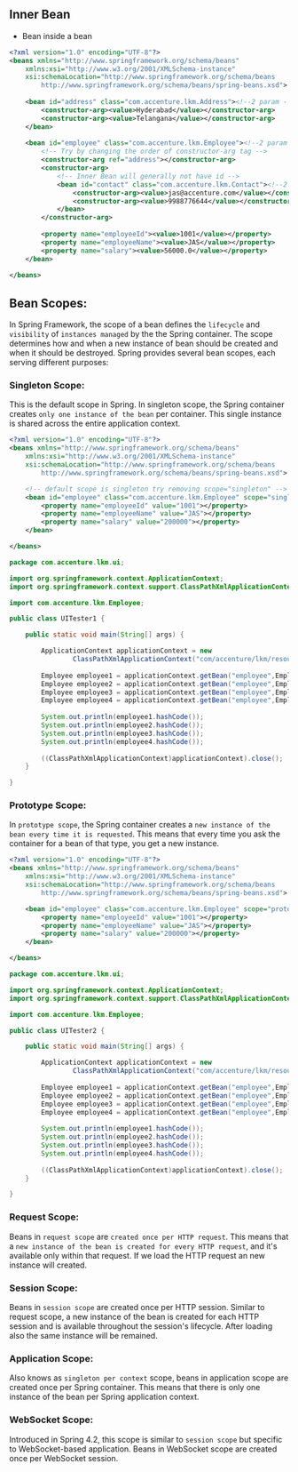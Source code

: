 ## Inner Bean
- Bean inside a bean

```xml
<?xml version="1.0" encoding="UTF-8"?>
<beans xmlns="http://www.springframework.org/schema/beans"
	xmlns:xsi="http://www.w3.org/2001/XMLSchema-instance"
	xsi:schemaLocation="http://www.springframework.org/schema/beans
        http://www.springframework.org/schema/beans/spring-beans.xsd">
	
	<bean id="address" class="com.accenture.lkm.Address"><!--2 param - Constructor to create an object -->
		<constructor-arg><value>Hyderabad</value></constructor-arg>
		<constructor-arg><value>Telangana</value></constructor-arg>
	</bean>
	
	<bean id="employee" class="com.accenture.lkm.Employee"><!--2 param - Constructor to create an object -->
		<!-- Try by changing the order of constructor-arg tag -->
		<constructor-arg ref="address"></constructor-arg>
		<constructor-arg>
			<!-- Inner Bean will generally not have id -->
			<bean id="contact" class="com.accenture.lkm.Contact"><!--2 param - Constructor to create an object -->
				<constructor-arg><value>jas@accenture.com</value></constructor-arg>
				<constructor-arg><value>9988776644</value></constructor-arg>
			</bean>
		</constructor-arg>
		
		<property name="employeeId"><value>1001</value></property>
		<property name="employeeName"><value>JAS</value></property>
		<property name="salary"><value>56000.0</value></property>
	</bean>
	
</beans>
```

## Bean Scopes:
In Spring Framework, the scope of a bean defines the `lifecycle` and `visibility` of `instances managed` by the the Spring container. The scope determines how and when a new instance of bean should be created and when it should be destroyed. Spring provides several bean scopes, each serving different purposes:

### Singleton Scope:
This is the default scope in Spring. In singleton scope, the Spring container creates `only one instance of the bean` per container. This single instance is shared across the entire application context.

```xml
<?xml version="1.0" encoding="UTF-8"?>
<beans xmlns="http://www.springframework.org/schema/beans"
	xmlns:xsi="http://www.w3.org/2001/XMLSchema-instance"
	xsi:schemaLocation="http://www.springframework.org/schema/beans
        http://www.springframework.org/schema/beans/spring-beans.xsd">

	<!-- default scope is singleton try removing scope="singleton" -->
	<bean id="employee" class="com.accenture.lkm.Employee" scope="singleton">
		<property name="employeeId" value="1001"></property> 
		<property name="employeeName" value="JAS"></property>
		<property name="salary" value="200000"></property>	
	</bean>

</beans>
```

```java
package com.accenture.lkm.ui;

import org.springframework.context.ApplicationContext;
import org.springframework.context.support.ClassPathXmlApplicationContext;

import com.accenture.lkm.Employee;

public class UITester1 {

	public static void main(String[] args) {

		ApplicationContext applicationContext = new 
				ClassPathXmlApplicationContext("com/accenture/lkm/resources/my_springbean1.xml");
		
		Employee employee1 = applicationContext.getBean("employee",Employee.class);
		Employee employee2 = applicationContext.getBean("employee",Employee.class);
		Employee employee3 = applicationContext.getBean("employee",Employee.class);
		Employee employee4 = applicationContext.getBean("employee",Employee.class);
		
		System.out.println(employee1.hashCode());
		System.out.println(employee2.hashCode());
		System.out.println(employee3.hashCode());
		System.out.println(employee4.hashCode());
		
		((ClassPathXmlApplicationContext)applicationContext).close();
	}

}

```

### Prototype Scope:
In `prototype scope`, the Spring container creates a `new instance of the bean every time it is requested`. This means that every time you ask the container for a bean of that type, you get a new instance.
```xml
<?xml version="1.0" encoding="UTF-8"?>
<beans xmlns="http://www.springframework.org/schema/beans"
	xmlns:xsi="http://www.w3.org/2001/XMLSchema-instance"
	xsi:schemaLocation="http://www.springframework.org/schema/beans
        http://www.springframework.org/schema/beans/spring-beans.xsd">

	<bean id="employee" class="com.accenture.lkm.Employee" scope="prototype">
		<property name="employeeId" value="1001"></property> 
		<property name="employeeName" value="JAS"></property>
		<property name="salary" value="200000"></property>	
	</bean>

</beans>
```

```java
package com.accenture.lkm.ui;

import org.springframework.context.ApplicationContext;
import org.springframework.context.support.ClassPathXmlApplicationContext;

import com.accenture.lkm.Employee;

public class UITester2 {

	public static void main(String[] args) {

		ApplicationContext applicationContext = new 
				ClassPathXmlApplicationContext("com/accenture/lkm/resources/my_springbean2.xml");
		
		Employee employee1 = applicationContext.getBean("employee",Employee.class);
		Employee employee2 = applicationContext.getBean("employee",Employee.class);
		Employee employee3 = applicationContext.getBean("employee",Employee.class);
		Employee employee4 = applicationContext.getBean("employee",Employee.class);
		
		System.out.println(employee1.hashCode());
		System.out.println(employee2.hashCode());
		System.out.println(employee3.hashCode());
		System.out.println(employee4.hashCode());
		
		((ClassPathXmlApplicationContext)applicationContext).close();
	}

}

```

### Request Scope:
Beans in `request scope` are `created once per HTTP request`. This means that a `new instance of the bean is created for every HTTP request`, and it's available only within that request. If we load the HTTP request an new instance will created.

### Session Scope:
Beans in `session scope` are created once per HTTP session. Similar to request scope, a new instance of the bean is created for each HTTP session and is available throughout the session's lifecycle. After loading also the same instance will be remained.

### Application Scope:
Also knows as `singleton per context` scope, beans in application scope are created once per Spring container. This means that there is only one instance of the bean per Spring application context.

### WebSocket Scope:
Introduced in Spring 4.2, this scope is similar to `session scope` but specific to WebSocket-based application. Beans in WebSocket scope are created once per WebSocket session.


